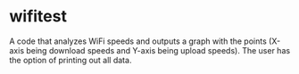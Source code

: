 # wifitest
A code that analyzes WiFi speeds and outputs a graph with the points (X-axis being download speeds and Y-axis being upload speeds). The user has the option of printing out all data.
